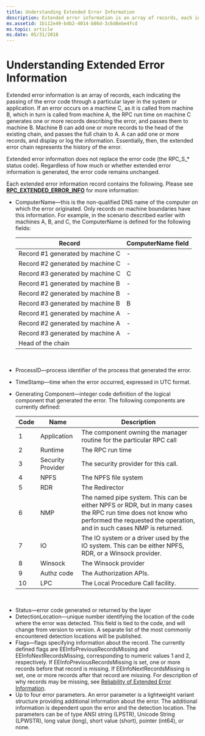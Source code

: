 ```yaml
---
title: Understanding Extended Error Information
description: Extended error information is an array of records, each indicating the passing of the error code through a particular layer in the system or application.
ms.assetid: 1b112e49-bdb2-4014-b86d-3c6d8ebe4fcd
ms.topic: article
ms.date: 05/31/2018
---
```


# Understanding Extended Error Information

Extended error information is an array of records, each indicating the passing of the error code through a particular layer in the system or application. If an error occurs on a machine C, as it is called from machine B, which in turn is called from machine A, the RPC run time on machine C generates one or more records describing the error, and passes them to machine B. Machine B can add one or more records to the head of the existing chain, and passes the full chain to A. A can add one or more records, and display or log the information. Essentially, then, the extended error chain represents the history of the error.

Extended error information does not replace the error code (the RPC\_S\_\* status code). Regardless of how much or whether extended error information is generated, the error code remains unchanged.

Each extended error information record contains the following. Please see [**RPC\_EXTENDED\_ERROR\_INFO**](/windows/win32/api/rpcasync/ns-rpcasync-rpc_extended_error_info) for more information:

-   ComputerName—this is the non-qualified DNS name of the computer on which the error originated. Only records on machine boundaries have this information. For example, in the scenario described earlier with machines A, B, and C, the ComputerName is defined for the following fields:

    | Record                            | ComputerName field |
    |-----------------------------------|--------------------|
    | Record \#1 generated by machine C | \-                 |
    | Record \#2 generated by machine C | \-                 |
    | Record \#3 generated by machine C | C                  |
    | Record \#1 generated by machine B | \-                 |
    | Record \#2 generated by machine B | \-                 |
    | Record \#3 generated by machine B | B                  |
    | Record \#1 generated by machine A | \-                 |
    | Record \#2 generated by machine A | \-                 |
    | Record \#3 generated by machine A | \-                 |
    | Head of the chain                 |                    |

    

     

<!-- -->

-   ProcessID—process identifier of the process that generated the error.
-   TimeStamp—time when the error occurred, expressed in UTC format.
-   Generating Component—integer code definition of the logical component that generated the error. The following components are currently defined:

    | Code | Name              | Description                                                                                                                                                                           |
    |------|-------------------|---------------------------------------------------------------------------------------------------------------------------------------------------------------------------------------|
    | 1    | Application       | The component owning the manager routine for the particular RPC call                                                                                                                  |
    | 2    | Runtime           | The RPC run time                                                                                                                                                                      |
    | 3    | Security Provider | The security provider for this call.                                                                                                                                                  |
    | 4    | NPFS              | The NPFS file system                                                                                                                                                                  |
    | 5    | RDR               | The Redirector                                                                                                                                                                        |
    | 6    | NMP               | The named pipe system. This can be either NPFS or RDR, but in many cases the RPC run time does not know who performed the requested the operation, and in such cases NMP is returned. |
    | 7    | IO                | The IO system or a driver used by the IO system. This can be either NPFS, RDR, or a Winsock provider.                                                                                 |
    | 8    | Winsock           | The Winsock provider                                                                                                                                                                  |
    | 9    | Authz code        | The Authorization APIs.                                                                                                                                                               |
    | 10   | LPC               | The Local Procedure Call facility.                                                                                                                                                    |

    

     

<!-- -->

-   Status—error code generated or returned by the layer
-   DetectionLocation—unique number identifying the location of the code where the error was detected. This field is tied to the code, and will change from version to version. A separate list of the most commonly encountered detection locations will be published.
-   Flags—flags specifying information about the record. The currently defined flags are EEInfoPreviousRecordsMissing and EEInfoNextRecordsMissing, corresponding to numeric values 1 and 2, respectively. If EEInfoPreviousRecordsMissing is set, one or more records before that record is missing. If EEInfoNextRecordsMissing is set, one or more records after that record are missing. For description of why records may be missing, see [Reliability of Extended Error Information](reliability-of-extended-error-information.md).
-   Up to four error parameters. An error parameter is a lightweight variant structure providing additional information about the error. The additional information is dependent upon the error and the detection location. The parameters can be of type ANSI string (LPSTR), Unicode String (LPWSTR), long value (long), short value (short), pointer (int64), or none.

 

 




